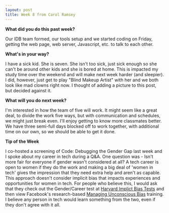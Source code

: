 ```yaml
---
layout: post
title: Week 8 from Carol Ramsey
---
```


**What did you do this past week?**

Our IDB team formed, our tools setup and we started coding on Friday, getting the web page, web server, Javascript, etc. to talk to each other. 

**What's in your way?**

I have a sick kid. She is seven. She isn't too sick, just sick enough so she can't be around other kids and she is bored at home. This is impacted my study time over the weekend and will make next week harder (and sleepier). I did, however, just get to play "Blind Makeup Artist" with her and we both look like mad clowns right now. I thought of adding a picture to this post, but decided against it. 

**What will you do next week?** 

I'm interested in how the team of five will work. It might seem like a great deal, to divide the work five ways, but with communication and schedules, we might just break even. I'll enjoy getting to know more classmates better. We have three semi-full days blocked off to work together, with additional time on our own, so we should be able to get it done. 

**Tip of the Week**

I co-hosted a screening of Code: Debugging the Gender Gap last week and I spoke about my career in tech during a Q&A. One question was - Isn't more fair for everyone if gender wasn't considered at all? A tech career is open to women if they do the work and making a big deal of 'women in tech' gives the impression that they need extra help and aren't as capable. This approach doesn't consider implicit bias that impacts experiences and opportunities for women in tech. For people who believe this, I would ask that they check out the Gender/Career test at <a href = "https://implicit.harvard.edu/implicit/takeatest.html"> Harvard Implict Bias Tests</a> and then view Facebook's research-based <a href="https://managingbias.fb.com/">Managing Unconscious Bias</a> training. I believe any person in tech would learn something from the two, even if they don't agree with it all. 




